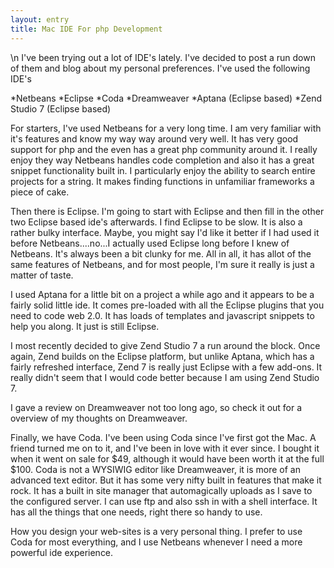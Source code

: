 ```yaml
---
layout: entry
title: Mac IDE For php Development
---
```


\n    I've been trying out a lot of IDE's lately.  I've decided to post a run down of them and blog about my personal preferences.  I've used the following IDE's

*Netbeans
*Eclipse
*Coda
*Dreamweaver
*Aptana (Eclipse based)
*Zend Studio 7 (Eclipse based)


For starters, I've used Netbeans for a very long time.  I am very familiar with it's features and know my way way around very well.  It has very good support for php and the even has a great php community around it.  I really enjoy they way Netbeans handles code completion and also it has a great snippet functionality built in.  I particularly enjoy the ability to search entire projects for a string.  It makes finding functions in unfamiliar frameworks a piece of cake.

Then there is Eclipse.  I'm going to start with Eclipse and then fill in the other two Eclipse based ide's afterwards.  I find Eclipse to be slow. It is also a rather bulky interface.  Maybe, you might say I'd like it better if I had used it before Netbeans....no...I actually used Eclipse long before I knew of Netbeans.  It's always been a bit clunky for me.  All in all, it has allot of the same features of Netbeans, and for most people, I'm sure it really is just a matter of taste.

I used Aptana for a little bit on a project a while ago and it appears to be a fairly solid little ide.  It comes pre-loaded with all the Eclipse plugins that you need to code web 2.0.  It has loads of templates and javascript snippets to help you along.  It just is still Eclipse.

I most recently decided to give Zend Studio 7 a run around the block.  Once again, Zend builds on the Eclipse platform, but unlike Aptana, which has a fairly refreshed interface, Zend 7 is really just Eclipse with a few add-ons.  It really didn't seem that I would code better because I am using Zend Studio 7.

I gave a review on Dreamweaver not too long ago, so check it out for a overview of my thoughts on Dreamweaver.

Finally, we have Coda.  I've been using Coda since I've first got the Mac.  A friend turned me on to it, and I've been in love with it ever since.  I bought it when it went on sale for $49, although it would have been worth it at the full $100.  Coda is not a WYSIWIG editor like Dreamweaver, it is more of an advanced text editor.  But it has some very nifty built in features that make it rock.  It has a built in site manager that automagically uploads as I save to the configured server.  I can use ftp and also ssh in with a shell interface.  It has all the things that one needs, right there so handy to use.

How you design your web-sites is a very personal thing.  I prefer to use Coda for most everything, and I use Netbeans whenever I need a more powerful ide experience.
  
